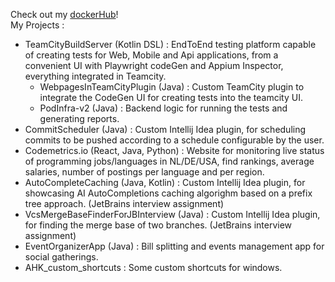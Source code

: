 Check out my [dockerHub](https://hub.docker.com/repositories/chiriaccasian123)! \
My Projects : 
- TeamCityBuildServer (Kotlin DSL) : EndToEnd testing platform capable of creating tests for Web, Mobile and Api applications, from a convenient UI with Playwright codeGen and Appium Inspector, everything integrated in Teamcity.
  - WebpagesInTeamCityPlugin (Java) : Custom TeamCity plugin to integrate the CodeGen UI for creating tests into the teamcity UI.
  - PodInfra-v2 (Java) : Backend logic for running the tests and generating reports.
- CommitScheduler (Java) : Custom Intellij Idea plugin, for scheduling commits to be pushed according to a schedule configurable by the user.
- Codemetrics.io (React, Java, Python) : Website for monitoring live status of programming jobs/languages in NL/DE/USA, find rankings, average salaries, number of postings per language and per region.
- AutoCompleteCaching (Java, Kotlin) : Custom Intellij Idea plugin, for showcasing AI AutoCompletions caching algorighm based on a prefix tree approach. (JetBrains interview assignment)
- VcsMergeBaseFinderForJBInterview (Java) : Custom Intellij Idea plugin, for finding the merge base of two branches. (JetBrains interview assignment)
- EventOrganizerApp (Java) : Bill splitting and events management app for social gatherings.
- AHK_custom_shortcuts : Some custom shortcuts for windows.
